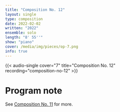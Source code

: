 ```yaml
---
title: "Composition No. 12"
layout: single
type: composition
date: 2022-02-02
written: "2022"
ensemble: solo
length: "8' 55''"
show: "piano"
cover: /media/img/pieces/op-7.png
info: true
---
```


{{< audio-single cover="7" title="Composition No. 12" recording="composition-no-12" >}}

# Program note

See [Composition No. 11](/works/solo/composition-no.-11) for more.